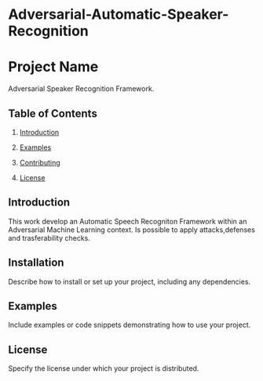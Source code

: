 # Adversarial-Automatic-Speaker-Recognition

# Project Name

Adversarial Speaker Recognition Framework.

## Table of Contents
1. [Introduction](#introduction)

2. [Examples](#examples)
3. [Contributing](#contributing)
4. [License](#license)

## Introduction

This work develop an Automatic Speech Recogniton Framework within an Adversarial Machine Learning context.
Is possible to apply attacks,defenses and trasferability checks.

## Installation
Describe how to install or set up your project, including any dependencies.


## Examples

Include examples or code snippets demonstrating how to use your project.


## License

Specify the license under which your project is distributed.




